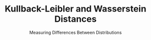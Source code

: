 ---
title: "Kullback-Leibler and Wasserstein Distances"
subtitle: "Measuring Differences Between Distributions"
categories:
  - Mathematics
  - Statistics
  - Data Science
  - Machine Learning
tags:
    - Feature Engineering
    - Machine Learning
    - Data Science
    - Automation Tools
    - Featuretools
    - TPOT
    - Data Cleaning
    - Data Transformation
    - Feature Creation
    - Feature Selection
    - Genetic Algorithms
    - Model Optimization

author_profile: false
---